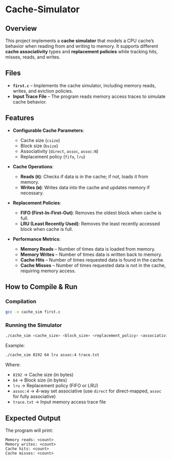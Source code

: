 # Cache-Simulator

## **Overview**
This project implements a **cache simulator** that models a CPU cache’s behavior when reading from and writing to memory. It supports different **cache associativity** types and **replacement policies** while tracking hits, misses, reads, and writes.

## **Files**
- **`first.c`** – Implements the cache simulator, including memory reads, writes, and eviction policies.
- **Input Trace File** – The program reads memory access traces to simulate cache behavior.

## **Features**
- **Configurable Cache Parameters**:
  - Cache size (`csize`)  
  - Block size (`bsize`)  
  - Associativity (`direct`, `assoc`, `assoc:N`)  
  - Replacement policy (`fifo`, `lru`)  

- **Cache Operations**:
  - **Reads (`R`)**: Checks if data is in the cache; if not, loads it from memory.  
  - **Writes (`W`)**: Writes data into the cache and updates memory if necessary.  

- **Replacement Policies**:
  - **FIFO (First-In-First-Out)**: Removes the oldest block when cache is full.  
  - **LRU (Least Recently Used)**: Removes the least recently accessed block when cache is full.  

- **Performance Metrics**:
  - **Memory Reads** – Number of times data is loaded from memory.  
  - **Memory Writes** – Number of times data is written back to memory.  
  - **Cache Hits** – Number of times requested data is found in the cache.  
  - **Cache Misses** – Number of times requested data is not in the cache, requiring memory access.  

## **How to Compile & Run**
### **Compilation**
```sh
gcc -o cache_sim first.c
```

### **Running the Simulator**
```sh
./cache_sim <cache_size> <block_size> <replacement_policy> <associativity> <trace_file>
```
Example:
```sh
./cache_sim 8192 64 lru assoc:4 trace.txt
```
Where:
- `8192` → Cache size (in bytes)
- `64` → Block size (in bytes)
- `lru` → Replacement policy (FIFO or LRU)
- `assoc:4` → 4-way set associative (use `direct` for direct-mapped, `assoc` for fully associative)
- `trace.txt` → Input memory access trace file

## **Expected Output**
The program will print:
```
Memory reads: <count>
Memory writes: <count>
Cache hits: <count>
Cache misses: <count>
```
